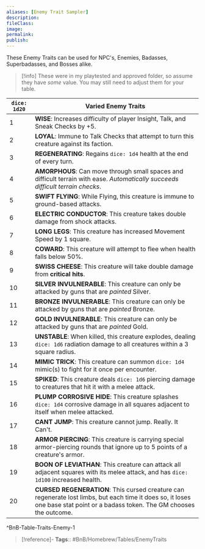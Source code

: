 ```yaml
---
aliases: [Enemy Trait Sampler]
description: 
fileClass: 
image: 
permalink: 
publish: 
---
```


These Enemy Traits can be used for NPC's, Enemies, Badasses, Superbadasses, and Bosses alike. 

> [!info] These were in my playtested and approved folder, so assume they have *some* value. You may still need to adjust them for your table.

| `dice: 1d20` | **Varied Enemy Traits**                                                                                       |
| ------------ | --------------------------------------------------------------------------------------------------------------- |
| 1            | **WISE**: Increases difficulty of player Insight, Talk, and Sneak Checks by +5.                                                       |
| 2            | **LOYAL**: Immune to Talk Checks that attempt to turn this creature against its faction.                                                                          |
| 3            | **REGENERATING**: Regains `dice: 1d4` health at the end of every turn.                                                   |
| 4            | **AMORPHOUS**: Can move through small spaces and difficult terrain with ease. *Automatically succeeds difficult terrain checks*.                                              |
| 5            | **SWIFT FLYING**: While Flying, this creature is immune to ground-based attacks.                                                 |
| 6            | **ELECTRIC CONDUCTOR**: This creature takes double damage from shock attacks.                                                  |
| 7            | **LONG LEGS**: This creature has increased Movement Speed by 1 square.                                                                |
| 8            | **COWARD**: This creature will attempt to flee when health falls below 50%.                                                    |
| 9            | **SWISS CHEESE**: This creature will take double damage from **critical hits**.                                                        |
| 10           | **SILVER INVULNERABLE**: This creature can only be attacked by guns that are *painted* Silver.                                 |
| 11           | **BRONZE INVULNERABLE**: This creature can only be attacked by guns that are *painted* Bronze.                                 |
| 12           | **GOLD INVULNERABLE**: This creature can only be attacked by guns that are *painted* Gold.                                     |
| 13           | **UNSTABLE**: When killed, this creature explodes, dealing `dice: 1d6` radiation damage to all creatures within a 3 square radius.     |
| 14           | **MIMIC TRICK**: This creature can summon `dice: 1d4` mimic(s) to fight for it once per encounter.                                     |
| 15           | **SPIKED**: This creature deals `dice: 1d6` piercing damage to creatures that hit it with a melee attack.                              |
| 16           | **PLUMP CORROSIVE HIDE**: This creature splashes `dice: 1d4` corrosive damage in all squares adjacent to itself when melee attacked.  |
| 17           | **CANT JUMP**: This creature cannot jump. Really. It Can't.                                                     |
| 18           | **ARMOR PIERCING**: This creature is carrying special armor-piercing rounds that ignore up to 5 points of a creature's armor. |
| 19           | **BOON OF LEVIATHAN**: This creature can attack all adjacent squares with its melee attack, and has `dice: 1d100` increased health.                               |
| 20             |  **CURSED REGENERATION**: This cursed creature can regenerate lost limbs, but each time it does so, it loses one base stat point or a badass token. The GM chooses the outcome.                                                                                                             |
^BnB-Table-Traits-Enemy-1

> [!reference]-
> **Tags**:: #BnB/Homebrew/Tables/EnemyTraits
